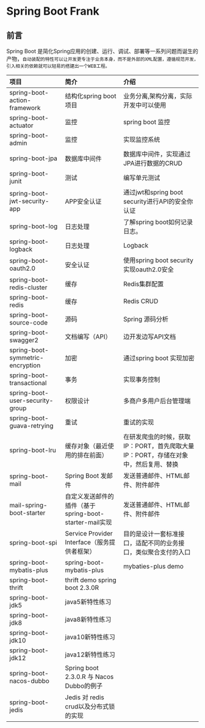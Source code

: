 # Spring Boot Frank #

## 前言 ##
Spring Boot 是简化Spring应用的创建、运行、调试、部署等一系列问题而诞生的产物，```自动装配的特性可以让开发更专注于业务本身，而不是外部的XML配置，遵循规范开发，引入相关的依赖就可以轻易的搭建出一个WEB工程。```

|项目|简介|介绍|
|:--|:--|:--|
|spring-boot-action-framework|结构化spring boot项目|业务分离,架构分离，实际开发中可以使用|
|spring-boot-actuator|监控|spring boot 监控|
|spring-boot-admin|监控| 实现监控系统 | |
|spring-boot-jpa|数据库中间件|数据库中间件，实现通过JPA进行数据的CRUD|
|spring-boot-junit|测试| 编写单元测试
|spring-boot-jwt-security-app|APP安全认证|通过jwt和spring boot security进行API的安全你认证|
|spring-boot-log|日志处理|了解spring boot如何记录日志。|
|spring-boot-logback|日志处理|Logback|
|spring-boot-oauth2.0|安全认证|使用spring boot security 实现oauth2.0安全|
|spring-boot-redis-cluster|缓存|Redis集群配置|
|spring-boot-redis|缓存|Redis CRUD|
|spring-boot-source-code|源码|Spring 源码分析|
|spring-boot-swagger2|文档编写（API）|边开发边写API文档|
|spring-boot-symmetric-encryption|加密|通过spring boot 实现加密|
|spring-boot-transactional|事务| 实现事务控制 |
|spring-boot-user-security-group|权限设计| 多商户多用户后台管理端 |
|spring-boot-guava-retrying|重试| 重试的实现 |
|spring-boot-lru|缓存对象（最近使用的排在前面）|在研发爬虫的时候，获取IP：PORT，首先爬取大量IP：PORT，存储在对象中，然后复用、替换 |
|spring-boot-mail|Spring Boot 发邮件|发送普通邮件、HTML邮件、附件邮件 |
|mail-spring-boot-starter|自定义发送邮件的插件（基于spring-boot-starter-mail实现|发送普通邮件、HTML邮件、附件邮件 |
|spring-boot-spi|Service Provider Interface（服务提供者框架）|目的是设计一套标准接口，适配不同的业务接口，类似聚合支付的入口 |
|spring-boot-mybatis-plus|spring-boot-mybatis-plus| mybaties-plus demo |
|spring-boot-thrift| thrift demo spring boot 2.3.0R |
|spring-boot-jdk5| java5新特性练习 |
|spring-boot-jdk8| java8新特性练习 |
|spring-boot-jdk10| java10新特性练习 |
|spring-boot-jdk12| java12新特性练习 |
|spring-boot-nacos-dubbo| Spring boot 2.3.0.R 与 Nacos Dubbo的例子 |
|spring-boot-jedis| Jedis 对 redis crud以及分布式锁的实现 |